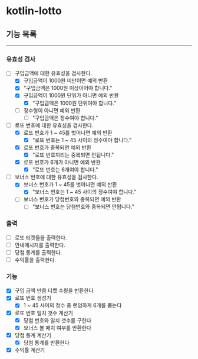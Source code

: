 # kotlin-lotto

## 기능 목록
---

### 유효성 검사

- [ ] 구입금액에 대한 유효성을 검사한다.
    - [x] 구입금액이 1000원 미만이면 예외 반환
    - [x] "구입금액은 1000원 이상이어야 합니다."
    - [x] 구입금액이 1000원 단위가 아니면 예외 반환
        - [x] "구입금액은 1000원 단위여야 합니다."
    - [ ] 정수형이 아니면 예외 반환
        - [ ] "구입금액은 정수여야 합니다."

- [ ] 로또 번호에 대한 유효성을 검사한다.
    - [x] 로또 번호가 1 ~ 45를 벗어나면 예외 반환
        - [x] "로또 번호는 1 ~ 45 사이의 정수여야 합니다."
    - [x] 로또 번호가 중복되면 예외 반환
        - [x] "로또 번호끼리는 중복되면 안됩니다."
    - [x] 로또 번호가 6개가 아니면 예외 반환
        - [x] "로또 번호는 6개여야 합니다."

- [ ] 보너스 번호에 대한 유효성을 검사한다.
    - [x] 보너스 번호가 1 ~ 45를 벗어나면 예외 반환
        - [x] "보너스 번호는 1 ~ 45 사이의 정수여야 합니다."
    - [ ] 보너스 번호가 당첨번호와 중복되면 예외 반환
        - [ ] "보너스 번호는 당첨번호와 중복되면 안됩니다."

### 출력

- [ ] 로또 티켓들을 출력한다.
- [ ] 안내메시지를 출력한다.
- [ ] 당첨 통계를 출력한다.
- [ ] 수익률을 출력한다.

### 기능

- [x] 구입 금액 만큼 티켓 수량을 반환한다
- [x] 로또 번호 생성기
    - [x] 1 ~ 45 사이의 정수 중 랜덤하게 6개를 뽑는다
- [x] 로또 번호 일치 갯수 계산기
    - [x] 당첨 번호와 일치 갯수를 구한다
    - [x] 보너스 볼 매치 여부를 반환한다
- [x] 당첨 통계 계산기
    - [x] 당첨 통계를 반환한다
- [x] 수익률 계산기

